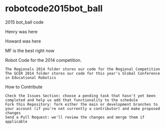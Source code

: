 # robotcode2015bot_ball
2015 bot_ball code

Henry was here

Howard was here

MF is the best right now




Robot Code for the 2014 competition.

    The Regionals 2014 folder stores our code for the Regional Competition
    The GCER 2014 folder stores our code for this year's Global Conference in Educational Robotics

How to Contribute

    Check the Issues Section: choose a pending task that hasn't yet been completed and help us add that functionality to the schedule
    Fork this Repository: fork either the main or development branches to your account (if you're not currently a contributor) and make proposed changes
    Send a Pull Request: we'll review the changes and merge them if applicable
